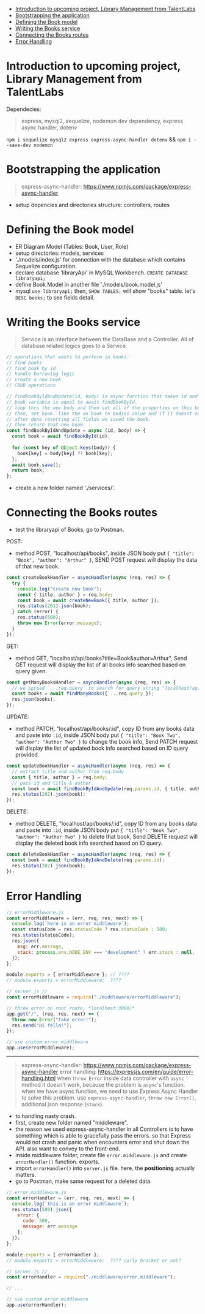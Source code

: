 - [Introduction to upcoming project, Library Management from TalentLabs](#introduction-to-upcoming-project-library-management-from-talentlabs)
- [Bootstrapping the application](#bootstrapping-the-application)
- [Defining the Book model](#defining-the-book-model)
- [Writing the Books service](#writing-the-books-service)
- [Connecting the Books routes](#connecting-the-books-routes)
- [Error Handling](#error-handling)

# Introduction to upcoming project, Library Management from TalentLabs

Dependecies:

> express, mysql2, sequelize, nodemon dev dependency, express async handler, dotenv

`npm i sequelize mysql2 express express-async-handler dotenv` && `npm i --save-dev nodemon`

# Bootstrapping the application

> express-async-handler: https://www.npmjs.com/package/express-async-handler

- setup depencies and directories structure: controllers, routes

# Defining the Book model

- ER Diagram Model (Tables: Book, User, Role)
- setup directories: models, services
- './models/index.js' for connection with the database which contains Sequelize configuration.
- declare database 'libraryApi' in MySQL Workbench. `CREATE DATABASE libraryapi;`
- define Book Model in another file './models/book.model.js'
- mysql `use libraryapi;` then, `SHOW TABLES;` will show "books" table. let's `DESC books;` to see fields detail.

# Writing the Books service

> Service is an interface between the DataBase and a Controller.
> All of database related logics goes to a Service.

```javascript
// operations that wants to perform in books:
// find books
// find book by id
// handle borrowing logic
// create a new book
// CRUD operations


```

```javascript
// findBookByIdAndUpdate(id, body) is async function that takes id and body.
// book variable is equal to await findBookById.
// loop thru the new body and then set all of the properties on this book. `const key of Object.keys(body)` will gives an array of all the keys of the object which contained in body.
// then, set book. like the on book to bodies value and if it doesnt exist we just use book[key]. `??` is nullidge coalescence operator. (ex; if the body contained null values `{ username: null }` which be a bad value). so, instead using null it will go back to whatever was previously being used.
// after done resetting all fields we saved the book.
// then return that new book.
const findBookByIdAndUpdate = async (id, body) => {
  const book = await findBookById(id);
  
  for (const key of Object.keys(body)) {
    book[key] = body[key] ?? book[key];
  };
  await book.save();
  return book;
};
```

- create a new folder named './services/'.

# Connecting the Books routes

- test the libraryapi of Books, go to Postman.

POST:
- method POST, "localhost/api/books", inside JSON body put `{ "title": "Book", "author": "Arthur" }`, SEND POST request will display the data of that new book.
```javascript
const createBookHandler = asyncHandler(async (req, res) => {
  try {
    console.log("create new book");
    const { title, author } = req.body;
    const book = await createNewBook({ title, author });
    res.status(201).json(book);
  } catch (error) {
    res.status(500);
    throw new Error(error.message);
  }
});
```

GET:
- method GET, "localhost/api/books?title=Book&author=Arthur", Send GET request will display the list of all books info searched based on query given.
```javascript
const getManyBooksHandler = asyncHandler(async (req, res) => {
  // we spread `...req.query` to search for query string "localhost/api/books?title=Book&author=Arthur"
  const books = await findManyBooks({ ...req.query });
  res.json(books);
});
```

UPDATE:
- method PATCH, "localhost/api/books/:id", copy ID from any books data and paste into `:id`, inside JSON body put `{ "title": "Book Two", "author": "Author Two" }` to change the book info, Send PATCH request will display the list of updated book info searched based on ID query provided.
```javascript
const updateBookHandler = asyncHandler(async (req, res) => {
  // extract title and author from req.body
  const { title, author } = req.body;
  // pass id and title & author
  const book = await findBookByIdAndUpdate(req.params.id, { title, author });
  res.status(202).json(book);
});
```

DELETE:
- method DELETE, "localhost/api/books/:id", copy ID from any books data and paste into `:id`, inside JSON body put `{ "title": "Book Two", "author": "Author Two" }` to delete that book, Send DELETE request will display the deleted book info searched based on ID query.
```javascript
const deleteBookHandler = asyncHandler(async (req, res) => {
  const book = await findBookByIdAndDelete(req.params.id);
  res.status(202).json(book);
});
```

# Error Handling

```javascript
// errorMiddleware.js
const errorMiddleware = (err, req, res, next) => {
  console.log(`here is an error middleware`);
  const statusCode = res.statusCode ? res.statusCode : 500;
  res.status(statusCode);
  res.json({
    msg: err.message,
    stack: process.env.NODE_ENV === "development" ? err.stack : null,
  });
};

module.exports = { errorMiddleware }; // ????
// module.exports = errorMiddleware;  ????
```

```javascript
// server.js //
const errorMiddleware = require("./middleware/errorMiddleware");

// throw error on root route, *localhost:3000/*
app.get("/", (req, res, next) => {
  throw new Error("fake error!");
  res.send("Hi fella!");
});

// use custom error middleware
app.use(errorMiddleware);
```

---

> express-async-handler: https://www.npmjs.com/package/express-async-handler
> error handling: https://expressjs.com/en/guide/error-handling.html
> when `throw Error` inside data controller with `async` method it doesn't work, because the problem is `async`'s function. when we have async function, we need to use Express Async Handler to solve this problem.
> use `express-async-handler`, `throw new Error()`, additional json response (`stack`).

- to handling nasty crash.
- first, create new folder named "middleware".
- the reason we used express-async-handler in all Controllers is to have something which is able to gracefully pass the errors. so that Express would not crash and panic when encounters error and shut down the API. also want to convey to the front-end.
- inside middleware folder, create file `error.middleware.js` and create `errorHandler()` function. exports.
- import `errorHandler()` into `server.js` file. here, the **positioning** actually matters.
- go to Postman, make same request for a deleted data.

```javascript
// error.middleware.js
const errorHandler = (err, req, res, next) => {
  console.log(`this is an error middleware`);
  res.status(500).json({
    error: {
      code: 500,
      message: err.message
    };
  });
};

module.exports = { errorHandler };
// module.exports = errorMiddleware;  ???? curly bracket or not?
```

```javascript
// server.js //
const errorHandler = require("./middleware/error.middleware");

// ...

// use custom error middleware
app.use(errorHandler);
```